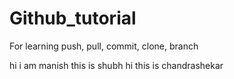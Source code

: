 # Github_tutorial
For learning push, pull, commit, clone, branch

hi i am manish
this is shubh 
hi this is chandrashekar